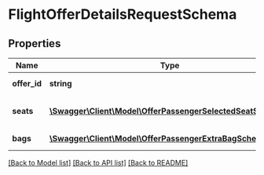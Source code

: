 # FlightOfferDetailsRequestSchema

## Properties
Name | Type | Description | Notes
------------ | ------------- | ------------- | -------------
**offer_id** | **string** | Unique identifier of the flight offer to be repriced. | [optional] 
**seats** | [**\Swagger\Client\Model\OfferPassengerSelectedSeatSchema[]**](OfferPassengerSelectedSeatSchema.md) | Array of passenger seats, each defined in OfferPassengerSelectedSeatSchema. | [optional] 
**bags** | [**\Swagger\Client\Model\OfferPassengerExtraBagSchema[]**](OfferPassengerExtraBagSchema.md) | Array of extra baggage, each defined in OfferPassengerExtraBagSchema. | [optional] 

[[Back to Model list]](../../README.md#documentation-for-models) [[Back to API list]](../../README.md#documentation-for-api-endpoints) [[Back to README]](../../README.md)

